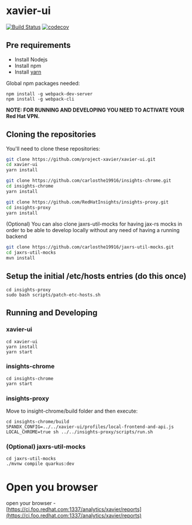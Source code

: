 # xavier-ui
[![Build Status](https://travis-ci.org/project-xavier/xavier-ui.svg?branch=master)](https://travis-ci.org/project-xavier/xavier-ui)
[![codecov](https://codecov.io/gh/project-xavier/xavier-ui/branch/master/graph/badge.svg)](https://codecov.io/gh/project-xavier/xavier-ui)


## Pre requirements
- Install Nodejs
- Install npm
- Install [yarn](https://yarnpkg.com/en/docs/install)

Global npm packages needed:
```shell
npm install -g webpack-dev-server
npm install -g webpack-cli
```

**NOTE: FOR RUNNING AND DEVELOPING YOU NEED TO ACTIVATE YOUR Red Hat VPN.**

## Cloning the repositories
You'll need to clone these repositories:

``` bash
git clone https://github.com/project-xavier/xavier-ui.git
cd xavier-ui
yarn install

git clone https://github.com/carlosthe19916/insights-chrome.git
cd insights-chrome
yarn install

git clone https://github.com/RedHatInsights/insights-proxy.git
cd insights-proxy
yarn install
```

(Optional) You can also clone jaxrs-util-mocks for having jax-rs mocks in order to be able to develop locally without any need of having a running backend
``` bash
git clone https://github.com/carlosthe19916/jaxrs-util-mocks.git
cd jaxrs-util-mocks
mvn install
```

## Setup the initial /etc/hosts entries (do this once)

```
cd insights-proxy
sudo bash scripts/patch-etc-hosts.sh
```

## Running and Developing

### xavier-ui
```shell
cd xavier-ui
yarn install
yarn start
```

### insights-chrome

```shell
cd insights-chrome
yarn start
```

### insights-proxy
Move to insight-chrome/build folder and then execute:
```shell
cd insights-chrome/build
SPANDX_CONFIG=../../xavier-ui/profiles/local-frontend-and-api.js LOCAL_CHROME=true sh ../../insights-proxy/scripts/run.sh
```

### (Optional) jaxrs-util-mocks
```shell
cd jaxrs-util-mocks
./mvnw compile quarkus:dev
```

# Open you browser
open your browser - [https://ci.foo.redhat.com:1337/analytics/xavier/reports](https://ci.foo.redhat.com:1337/analytics/xavier/reports)
